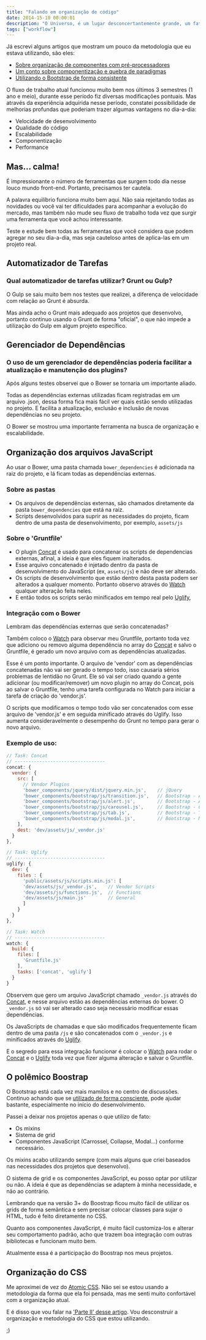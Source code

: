 ```yaml
---
title: "Falando em organização de código"
date: 2014-15-10 00:00:01
description: "O Universo, é um lugar desconcertantemente grande, um fato que, para continuar levando uma vida tranquila, a maioria das pessoas tende a ignorar"
tags: ["workflow"]
---
```


Já escrevi alguns artigos que mostram um pouco da metodologia que eu estava utilizando, são eles:

- [Sobre organização de componentes com pré-processadores](/blog/2013/sobre-organizacao-de-componentes-com-pre-processadores)
- [Um conto sobre componentização e quebra de paradigmas](/blog/2013/um-conto-sobre-componentizacao-e-quebra-de-paradigmas)
- [Utilizando o Bootstrap de forma consistente](/blog/2014/utilizando-o-bootstrap-de-forma-consistente)

O fluxo de trabalho atual funcionou muito bem nos últimos 3 semestres (1 ano e meio), durante esse período fiz diversas modificações pontuais. Mas através da experiência adquirida nesse período, constatei possibilidade de melhorias profundas que poderiam trazer algumas vantagens no dia-a-dia:

- Velocidade de desenvolvimento
- Qualidade do código
- Escalabilidade
- Componentização
- Performance

## Mas… calma!

É impressionante o número de ferramentas que surgem todo dia nesse louco mundo front-end. Portanto, precisamos ter cautela.

A palavra equilíbrio funciona muito bem aqui. Não saia rejeitando todas as novidades ou você vai ter dificuldades para acompanhar a evolução do mercado, mas também não mude seu fluxo de trabalho toda vez que surgir uma ferramenta que você achou interessante.

Teste e estude bem todas as ferramentas que você considera que podem agregar no seu dia-a-dia, mas seja cauteloso antes de aplica-las em um projeto real.

## Automatizador de Tarefas

### Qual automatizador de tarefas utilizar? Grunt ou Gulp?

O Gulp se saiu muito bem nos testes que realizei, a diferença de velocidade com relação ao Grunt é absurda.

Mas ainda acho o Grunt mais adequado aos projetos que desenvolvo, portanto continuo usando o Grunt de forma "oficial", o que não impede a utilização do Gulp em algum projeto específico.

## Gerenciador de Dependências

### O uso de um gerenciador de dependências poderia facilitar a atualização e manutenção dos plugins?

Após alguns testes observei que o Bower se tornaria um importante aliado.

Todas as dependências externas utilizadas ficam registradas em um arquivo .json, dessa forma fica mais fácil ver quais estão sendo utilizadas no projeto. E facilita a atualização, exclusão e inclusão de novas dependências no seu projeto.

O Bower se mostrou uma importante ferramenta na busca de organização e escalabilidade.

## Organização dos arquivos JavaScript

Ao usar o Bower, uma pasta chamada `bower_dependencies` é adicionada na raiz do projeto, e lá ficam todas as dependências externas.

### Sobre as pastas

- Os arquivos de dependências externas, são chamados diretamente da pasta `bower_dependencies` que está na raiz.
- Scripts desenvolvidos para suprir as necessidades do projeto, ficam dentro de uma pasta de desenvolvimento, por exemplo, `assets/js`

### Sobre o 'Gruntfile'

- O plugin [Concat](https://github.com/gruntjs/grunt-contrib-concat) é usado para concatenar os scripts de dependencias externas, afinal, a ideia é que eles fiquem inalterados.
- Esse arquivo concatenado é injetado dentro da pasta de desenvolvimento do JavaScript (ex, `assets/js`) e não deve ser alterado.
- Os scripts de desenvolvimento que estão dentro desta pasta podem ser alterados a qualquer momento. Portanto observo através do [Watch](https://github.com/gruntjs/grunt-contrib-watch) qualquer alteração feita neles.
- E então todos os scripts serão minificados em tempo real pelo [Uglify](https://github.com/gruntjs/grunt-contrib-uglify),

### Integração com o Bower

Lembram das dependências externas que serão concatenadas?

Também coloco o [Watch](https://github.com/gruntjs/grunt-contrib-watch) para observar meu Gruntfile, portanto toda vez que adiciono ou removo alguma dependência no array do [Concat](https://github.com/gruntjs/grunt-contrib-concat) e salvo o Gruntfile, é gerado um novo arquivo com as dependências atualizadas.

Esse é um ponto importante. O arquivo de 'vendor' com as dependências concatenadas não vai ser gerado o tempo todo, isso causaria sérios problemas de lentidão no Grunt. Ele só vai ser criado quando a gente adicionar (ou modificar/remover) um novo plugin no array do Concat, pois ao salvar o Gruntfile, tenho uma tarefa configurada no Watch para iniciar a tarefa de criação do 'vendor.js'.

O scripts que modificamos o tempo todo vão ser concatenados com esse arquivo de 'vendor.js' e em seguida minificado através do Uglify. Isso aumenta consideravelmente o desempenho do Grunt no tempo para gerar o novo arquivo.

### Exemplo de uso:

````js
// Task: Concat
// ---------------------------------
concat: {
  vendor: {
    src: [
      // Vendor Plugins
      'bower_components/jquery/dist/jquery.min.js',    // jQuery
      'bower_components/bootstrap/js/transition.js',   // Bootstrap - Animation
      'bower_components/bootstrap/js/alert.js',        // Bootstrap - Alert
      'bower_components/bootstrap/js/carousel.js',     // Bootstrap - Carousel
      'bower_components/bootstrap/js/tab.js',          // Bootstrap - Tabs
      'bower_components/bootstrap/js/modal.js',        // Bootstrap - Modal
    ],
    dest: 'dev/assets/js/_vendor.js'
  }
},

// Task: Uglify
// ---------------------------------
uglify: {
  dev: {
    files : {
      'public/assets/js/scripts.min.js': [
      'dev/assets/js/_vendor.js',    // Vendor Scripts
      'dev/assets/js/functions.js',  // Functions
      'dev/assets/js/main.js'        // General
      ]
    }
  }
},

// Task: Watch
// ---------------------------------
watch: {
  build: {
    files: [
      'Gruntfile.js'
    ],
    tasks: ['concat', 'uglify']
  }
}
````

Observem que gero um arquivo JavaScript chamado `_vendor.js` através do [Concat](https://github.com/gruntjs/grunt-contrib-concat), e nesse arquivo estão as dependências externas do bower. O `_vendor.js` só vai ser alterado caso seja necessário modificar essas dependências.

Os JavaScripts de chamadas e que são modificados frequentemente ficam dentro de uma pasta `/js` e são concatenados com o `_vendor.js` e minificados através do [Uglify](https://github.com/gruntjs/grunt-contrib-uglify).

E o segredo para essa integração funcionar é colocar o [Watch](https://github.com/gruntjs/grunt-contrib-watch) para rodar o [Concat](https://github.com/gruntjs/grunt-contrib-concat) e o [Uglify](https://github.com/gruntjs/grunt-contrib-uglify) toda vez que fizer alguma alteração e salvar o Gruntfile.

## O polêmico Boostrap

O Bootstrap está cada vez mais mamilos e no centro de discussões. Continuo achando que se [utilizado de forma consciente](/blog/2014/utilizando-o-bootstrap-de-forma-consistente), pode ajudar bastante, especialmente no início do desenvolvimento.

Passei a deixar nos projetos apenas o que utilizo de fato:

- Os mixins
- Sistema de grid
- Componentes JavaScript (Carrossel, Collapse, Modal…) conforme necessário.

Os mixins acabo utilizando sempre (com mais alguns que criei baseados nas necessidades dos projetos que desenvolvo).

O sistema de grid e os componentes JavaScript, eu posso optar por utilizar ou não. A ideia é que as dependências se adaptem à minha necessidade, e não ao contrário.

Lembrando que na versão 3+ do Boostrap ficou muito fácil de utilizar os grids de forma semântica e sem precisar colocar classes para sujar o HTML, tudo é feito diretamente no CSS.

Quanto aos componentes JavaScript, é muito fácil customiza-los e alterar seu comportamento padrão, acho que trazem boa integração com outras bibliotecas e funcionam muito bem.

Atualmente essa é a participação do Boostrap nos meus projetos.

## Organização do CSS

Me aproximei de vez do [Atomic CSS](http://patternlab.io). Não sei se estou usando a metodologia da forma que ela foi pensada, mas me senti muito confortável com a organização atual.

E é disso que vou falar na ['Parte II' desse artigo](/blog/2014/falando-em-organizacao-css). Vou desconstruir a organização e metodologia do CSS que estou utilizando.

;)
